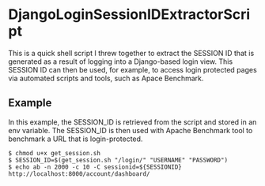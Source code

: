 DjangoLoginSessionIDExtractorScript
===================================

This is a quick shell script I threw together to extract the SESSION ID that is generated as a result of logging into a Django-based login view. This SESSION ID can then be used, for example, to access login protected pages via automated scripts and tools, such as Apace Benchmark. 

Example
-------

In this example, the SESSION_ID is retrieved from the script and stored in an env variable. The SESSION_ID is then used with Apache Benchmark tool to benchmark a URL that is login-protected. 

    $ chmod u+x get_session.sh
    $ SESSION_ID=$(get_session.sh "/login/" "USERNAME" "PASSWORD")
    $ echo ab -n 2000 -c 10 -C sessionid=${SESSIONID} http://localhost:8000/account/dashboard/
